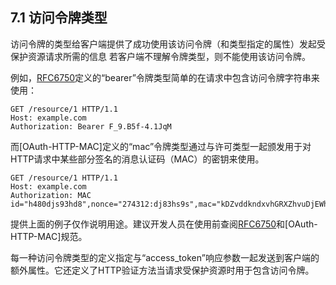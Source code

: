 ## 7.1 访问令牌类型

访问令牌的类型给客户端提供了成功使用该访问令牌（和类型指定的属性）发起受保护资源请求所需的信息 若客户端不理解令牌类型，则不能使用该访问令牌。

例如，[RFC6750][RFC6750]定义的“bearer”令牌类型简单的在请求中包含访问令牌字符串来使用：

    GET /resource/1 HTTP/1.1
    Host: example.com
    Authorization: Bearer F_9.B5f-4.1JqM
    
而[OAuth-HTTP-MAC]定义的“mac”令牌类型通过与许可类型一起颁发用于对HTTP请求中某些部分签名的消息认证码（MAC）的密钥来使用。

    GET /resource/1 HTTP/1.1
    Host: example.com
    Authorization: MAC id="h480djs93hd8",nonce="274312:dj83hs9s",mac="kDZvddkndxvhGRXZhvuDjEWhGeE="
    
提供上面的例子仅作说明用途。建议开发人员在使用前查阅[RFC6750][RFC6750]和[OAuth-HTTP-MAC]规范。

每一种访问令牌类型的定义指定与“access_token”响应参数一起发送到客户端的额外属性。它还定义了HTTP验证方法当请求受保护资源时用于包含访问令牌。

[RFC6750]: http://tools.ietf.org/html/rfc6750 "The OAuth 2.0 Authorization Framework: Bearer Token Usage"